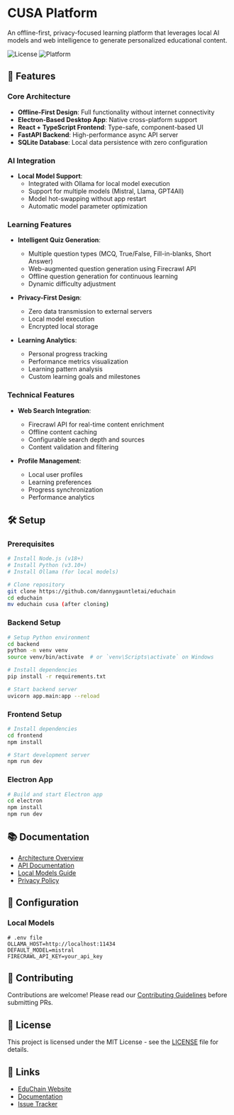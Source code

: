 # CUSA Platform

An offline-first, privacy-focused learning platform that leverages local AI models and web intelligence to generate personalized educational content.

![License](https://img.shields.io/badge/license-MIT-blue.svg)
![Platform](https://img.shields.io/badge/platform-Windows%20%7C%20macOS%20%7C%20Linux-lightgrey)

## 🚀 Features

### Core Architecture
- **Offline-First Design**: Full functionality without internet connectivity
- **Electron-Based Desktop App**: Native cross-platform support
- **React + TypeScript Frontend**: Type-safe, component-based UI
- **FastAPI Backend**: High-performance async API server
- **SQLite Database**: Local data persistence with zero configuration

### AI Integration
- **Local Model Support**: 
  - Integrated with Ollama for local model execution
  - Support for multiple models (Mistral, Llama, GPT4All)
  - Model hot-swapping without app restart
  - Automatic model parameter optimization

### Learning Features
- **Intelligent Quiz Generation**:
  - Multiple question types (MCQ, True/False, Fill-in-blanks, Short Answer)
  - Web-augmented question generation using Firecrawl API
  - Offline question generation for continuous learning
  - Dynamic difficulty adjustment

- **Privacy-First Design**:
  - Zero data transmission to external servers
  - Local model execution
  - Encrypted local storage

- **Learning Analytics**:
  - Personal progress tracking
  - Performance metrics visualization
  - Learning pattern analysis
  - Custom learning goals and milestones

### Technical Features
- **Web Search Integration**:
  - Firecrawl API for real-time content enrichment
  - Offline content caching
  - Configurable search depth and sources
  - Content validation and filtering

- **Profile Management**:
  - Local user profiles
  - Learning preferences
  - Progress synchronization
  - Performance analytics

## 🛠 Setup

### Prerequisites
```bash
# Install Node.js (v18+)
# Install Python (v3.10+)
# Install Ollama (for local models)

# Clone repository
git clone https://github.com/dannygauntletai/educhain
cd educhain
mv educhain cusa (after cloning)
```

### Backend Setup
```bash
# Setup Python environment
cd backend
python -m venv venv
source venv/bin/activate  # or `venv\Scripts\activate` on Windows

# Install dependencies
pip install -r requirements.txt

# Start backend server
uvicorn app.main:app --reload
```

### Frontend Setup
```bash
# Install dependencies
cd frontend
npm install

# Start development server
npm run dev
```

### Electron App
```bash
# Build and start Electron app
cd electron
npm install
npm run dev
```

## 📚 Documentation

- [Architecture Overview](./docs/architecture.md)
- [API Documentation](./docs/api.md)
- [Local Models Guide](./docs/local-models.md)
- [Privacy Policy](./docs/privacy.md)

## 🔧 Configuration

### Local Models
```env
# .env file
OLLAMA_HOST=http://localhost:11434
DEFAULT_MODEL=mistral
FIRECRAWL_API_KEY=your_api_key
```

## 🤝 Contributing

Contributions are welcome! Please read our [Contributing Guidelines](CONTRIBUTING.md) before submitting PRs.

## 📄 License

This project is licensed under the MIT License - see the [LICENSE](LICENSE) file for details.

## 🔗 Links

- [EduChain Website](https://educhain.in)
- [Documentation](https://docs.educhain.in)
- [Issue Tracker](https://github.com/dannygauntletai/educhain/issues) 